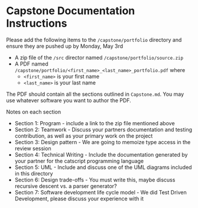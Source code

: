 # Capstone Documentation Instructions

Please add the following items to the `/capstone/portfolio` directory and ensure they are 
pushed up by Monday, May 3rd

* A zip file of the `/src` director named `/capstone/portfolio/source.zip`
* A PDF named `/capstone/portfolio/<first_name>_<last_name>_portfolio.pdf` where
    * `<first_name>` is your first name
    * `<last_name>` is your last name

The PDF should contain all the sections outlined in `Capstone.md`.  You may use whatever software
you want to author the PDF.

Notes on each section

* Section 1: Program - include a link to the zip file mentioned above
* Section 2: Teamwork - Discuss your partners documentation and testing contribution, as well as your primary work on the project
* Section 3: Design pattern - We are going to memoize type access in the review session
* Section 4: Technical Writing - Include the documentation generated by your partner for the catscript programming language
* Section 5: UML - Include and discuss one of the UML diagrams included in this directory
* Section 6: Design trade-offs - You must write this, maybe discuss recursive descent vs. a parser generator?
* Section 7: Software development life cycle model - We did Test Driven Development, please discuss your experience with it


